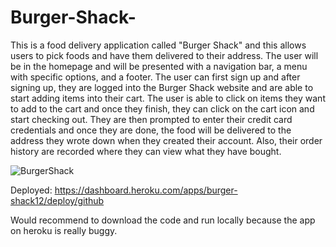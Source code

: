 # Burger-Shack-

This is a food delivery application called "Burger Shack" and this allows users to pick foods and have them delivered to their address. The user will be in the homepage 
and will be presented with a navigation bar, a menu with specific options, and a footer. The user can first sign up and after signing up, they are logged into the Burger
Shack website and are able to start adding items into their cart. The user is able to click on items they want to add to the cart and once they finish, they can click 
on the cart icon and start checking out. They are then prompted to enter their credit card credentials and once they are done, the food will be delivered to the address
they wrote down when they created their account. Also, their order history are recorded where they can view what they have bought. 


![BurgerShack](https://user-images.githubusercontent.com/107017473/204683830-d495f22a-94ab-4a05-9fd4-2fc50a9de93c.png)


Deployed: https://dashboard.heroku.com/apps/burger-shack12/deploy/github

Would recommend to download the code and run locally because the app on heroku is really buggy.
